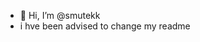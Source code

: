 - 👋 Hi, I’m @smutekk
- i hve been advised to change my readme

<!---
smutekk/smutekk is a ✨ special ✨ repository because its `README.md` (this file) appears on your GitHub profile.
You can click the Preview link to take a look at your changes.
--->
